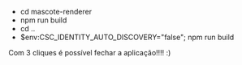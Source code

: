 -  cd mascote-renderer
- npm run build
- cd ..
- $env:CSC_IDENTITY_AUTO_DISCOVERY="false"; npm run build


Com 3 cliques é possível fechar a aplicação!!!! :) 